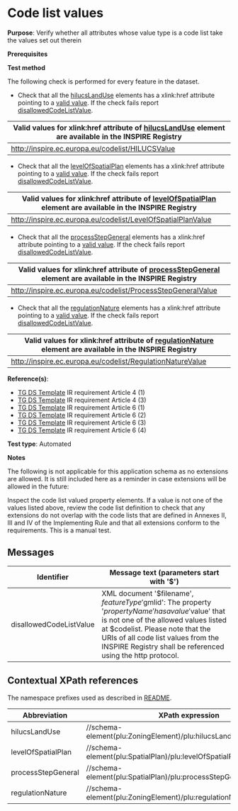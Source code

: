 # Code list values

**Purpose**: Verify whether all attributes whose value type is a code list take the values set out therein

**Prerequisites**

**Test method**

The following check is performed for every feature in the dataset.

* Check that all the [hilucsLandUse](#hilucsLandUse) elements has a xlink:href attribute pointing to a [valid value](#validValue). If the check fails report [disallowedCodeListValue](#disallowedCodeListValue).

| <a name="validValue"></a> Valid values for xlink:href attribute of [hilucsLandUse](#hilucsLandUse) element are available in the INSPIRE Registry| 
| ---- | 
| http://inspire.ec.europa.eu/codelist/HILUCSValue | 

* Check that all the [levelOfSpatialPlan](#levelOfSpatialPlan) elements has a xlink:href attribute pointing to a [valid value](#validValue). If the check fails report [disallowedCodeListValue](#disallowedCodeListValue).

| <a name="validValue"></a> Valid values for xlink:href attribute of [levelOfSpatialPlan](#levelOfSpatialPlan) element are available in the INSPIRE Registry| 
| ---- | 
| http://inspire.ec.europa.eu/codelist/LevelOfSpatialPlanValue | 

* Check that all the [processStepGeneral](#processStepGeneral) elements has a xlink:href attribute pointing to a [valid value](#validValue). If the check fails report [disallowedCodeListValue](#disallowedCodeListValue).

| <a name="validValue"></a> Valid values for xlink:href attribute of [processStepGeneral](#processStepGeneral) element are available in the INSPIRE Registry| 
| ---- | 
| http://inspire.ec.europa.eu/codelist/ProcessStepGeneralValue | 

* Check that all the [regulationNature](#regulationNature) elements has a xlink:href attribute pointing to a [valid value](#validValue). If the check fails report [disallowedCodeListValue](#disallowedCodeListValue).

| <a name="validValue"></a> Valid values for xlink:href attribute of [regulationNature](#regulationNature) element are available in the INSPIRE Registry| 
| ---- | 
| http://inspire.ec.europa.eu/codelist/RegulationNatureValue | 

**Reference(s)**: 

* [TG DS Template](./README.md#ref_TG_DS_tmpl) IR requirement Article 4 (1)
* [TG DS Template](./README.md#ref_TG_DS_tmpl) IR requirement Article 4 (3)
* [TG DS Template](./README.md#ref_TG_DS_tmpl) IR requirement Article 6 (1)
* [TG DS Template](./README.md#ref_TG_DS_tmpl) IR requirement Article 6 (2)
* [TG DS Template](./README.md#ref_TG_DS_tmpl) IR requirement Article 6 (3)
* [TG DS Template](./README.md#ref_TG_DS_tmpl) IR requirement Article 6 (4)

**Test type**: Automated

**Notes**

The following is not applicable for this application schema as no extensions are allowed. It is still included here as a reminder in case extensions will be allowed in the future:

Inspect the code list valued property elements. If a value is not one of the values listed above, review the code list definition to check that any extensions do not overlap with the code lists that are defined in Annexes II, III and IV of the Implementing Rule and that all extensions conform to the requirements. This is a manual test.

## Messages

Identifier  |  Message text (parameters start with '$')
---------------------------------------------------------- | -------------------------------------------------------------------------
disallowedCodeListValue <a name="disallowedCodeListValue"/>  |  XML document '$filename', $featureType '$gmlid': The property '$propertyName' has a value '$value' that is not one of the allowed values listed at $codelist. Please note that the URIs of all code list values from the INSPIRE Registry shall be referenced using the http protocol.

## Contextual XPath references

The namespace prefixes used as described in [README](./README.md#namespaces).

Abbreviation                                               |  XPath expression                                 |Multiplicity|Voidable
---------------------------------------------------------- | ------------------------------------------------- | -----------|----------
hilucsLandUse <a name="hilucsLandUse"></a> | //schema-element(plu:ZoningElement)/plu:hilucsLandUse/@xlink:href | 1..* | No
levelOfSpatialPlan <a name="levelOfSpatialPlan"></a> | //schema-element(plu:SpatialPlan)/plu:levelOfSpatialPlan/@xlink:href | 1 | No
processStepGeneral <a name="processStepGeneral"></a> | //schema-element(plu:SpatialPlan)/plu:processStepGeneral/@xlink:href | 1 | Yes
regulationNature <a name="regulationNature"></a> | //schema-element(plu:ZoningElement)/plu:regulationNature/@xlink:href | 1 | No
